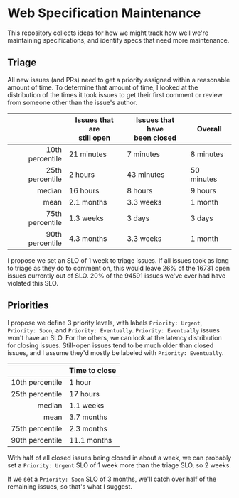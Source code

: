 # Web Specification Maintenance

This repository collects ideas for how we might track how well we're maintaining specifications, and
identify specs that need more maintenance.

## Triage

All new issues (and PRs) need to get a priority assigned within a reasonable amount of time. To
determine that amount of time, I looked at the distribution of the times it took issues to get their
first comment or review from someone other than the issue's author.

| | Issues that are<br>still open | Issues that have<br>been closed | Overall
---: | --- | --- | ---
10th percentile | 21 minutes | 7 minutes | 8 minutes
25th percentile | 2 hours    | 43 minutes | 50 minutes
median          | 16 hours   | 8 hours    | 9 hours
mean            | 2.1 months | 3.3 weeks  | 1 month
75th percentile | 1.3 weeks  | 3 days    | 3 days
90th percentile | 4.3 months | 3.3 weeks | 1 month

I propose we set an SLO of 1 week to triage issues. If all issues took as long to triage as they do
to comment on, this would leave 26% of the 16731 open issues currently out of SLO. 20% of the 94591
issues we've ever had have violated this SLO.

## Priorities

I propose we define 3 priority levels, with labels `Priority: Urgent`, `Priority: Soon`, and
`Priority: Eventually`. `Priority: Eventually` issues won't have an SLO. For the others, we can look
at the latency distribution for closing issues. Still-open issues tend to be much older than closed
issues, and I assume they'd mostly be labeled with `Priority: Eventually`.

| | Time to close
---: | ---
10th percentile | 1 hour
25th percentile | 17 hours
median          | 1.1 weeks
mean            | 3.7 months
75th percentile | 2.3 months
90th percentile | 11.1 months

With half of all closed issues being closed in about a week, we can probably set a `Priority:
Urgent` SLO of 1 week more than the triage SLO, so 2 weeks.

If we set a `Priority: Soon` SLO of 3 months, we'll catch over half of the remaining issues, so
that's what I suggest.
